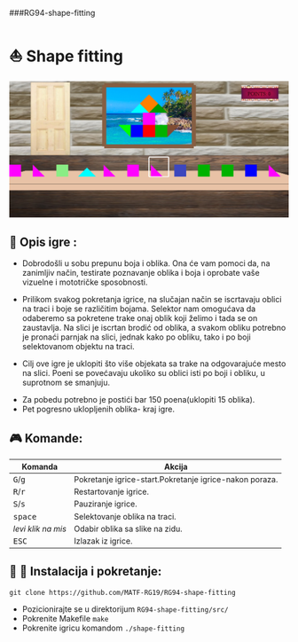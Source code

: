 ###RG94-shape-fitting

# :boat: Shape fitting

![Trenutni izgled igre](Screenshots/week6.png)

## :memo: Opis igre :

* Dobrodošli u sobu prepunu boja i oblika. Ona će vam pomoci da, na zanimljiv način, testirate poznavanje oblika i boja i oprobate vaše vizuelne i mototričke sposobnosti.

* Prilikom svakog pokretanja igrice, na slučajan način se iscrtavaju oblici na traci  i boje se različitim bojama. Selektor nam omogućava da odaberemo sa pokretene trake onaj oblik koji želimo i tada se on zaustavlja.  Na slici je iscrtan brodić od oblika, a svakom obliku potrebno je pronaći parnjak na slici, jednak kako po obliku, tako i po boji selektovanom objektu na traci.

* Cilj ove igre je uklopiti što više objekata sa trake na odgovarajuće mesto na slici. Poeni se povećavaju ukoliko su oblici isti po boji i obliku, u suprotnom se smanjuju.

- Za pobedu potrebno je postići bar 150 poena(uklopiti 15 oblika).
- Pet pogresno uklopljenih oblika- kraj igre.

## :video_game: Komande:

|Komanda                      |	Akcija |
|---                          | ---	|
| <kbd>G</kbd>/<kbd>g</kbd>   | Pokretanje igrice-start.Pokretanje igrice-nakon poraza.|
| <kbd>R</kbd>/<kbd>r</kbd>   | Restartovanje igrice.|
| <kbd>S</kbd>/<kbd>s</kbd>   |Pauziranje igrice. |
| <kbd>space</kbd>            | Selektovanje oblika na traci.|
| <em>levi klik na mis</em>   | Odabir oblika sa slike na zidu.|
| <kbd>ESC</kbd>              | Izlazak iz igrice.|


## :hammer: :wrench: Instalacija i pokretanje:

```shell
git clone https://github.com/MATF-RG19/RG94-shape-fitting
```

* Pozicionirajte se u direktorijum `RG94-shape-fitting/src/` <br>
* Pokrenite Makefile `make` <br>
* Pokrenite igricu komandom `./shape-fitting`



